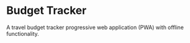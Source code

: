 # Budget Tracker
A travel budget tracker progressive web application (PWA) with offline functionality.
